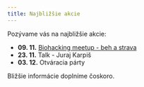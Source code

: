 ```yaml
---
title: Najbližšie akcie
---
```

Pozývame vás na najbližšie akcie:



- **09. 11.** [Biohacking meetup - beh a strava](https://www.facebook.com/events/679281496904007/)
- **23. 11.** Talk - Juraj Karpiš
- **03. 12.** Otváracia párty



Bližšie informácie doplníme čoskoro.
